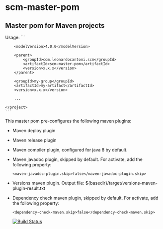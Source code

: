 # scm-master-pom
## Master pom for Maven projects

Usage:
	```
    <project xmlns="http://maven.apache.org/POM/4.0.0" 
        xmlns:xsi="http://www.w3.org/2001/XMLSchema-instance" 
        xsi:schemaLocation="http://maven.apache.org/POM/4.0.0 http://maven.apache.org/xsd/maven-4.0.0.xsd">

        <modelVersion>4.0.0</modelVersion>

        <parent>
            <groupId>com.leonardocantoni.scm</groupId>
            <artifactId>scm-master-pom</artifactId>
            <version>x.x.x</version>
        </parent>

        <groupId>my-group</groupId>
        <artifactId>my-artifact</artifactId>
        <version>x.x.x</version>

        ...

    </project>
	```

This master pom pre-configures the following maven plugins:

 + Maven deploy plugin
 + Maven release plugin
 + Maven compiler plugin, configured for java 8 by default.
 + Maven javadoc plugin, skipped by default. For activate, add the following property:
	```
    <maven-javadoc-plugin.skip>false</maven-javadoc-plugin.skip>
	```
 + Versions maven plugin. Output file: ${basedir}/target/versions-maven-plugin-result.txt
 + Dependency check maven plugin, skipped by default. For activate, add the following property:
	```
	<dependency-check-maven.skip>false</dependency-check-maven.skip>
	```

	[![Build Status](https://travis-ci.org/leonardocantoni/scm-master-pom.svg?branch=master)](https://travis-ci.org/leonardocantoni/scm-master-pom)
